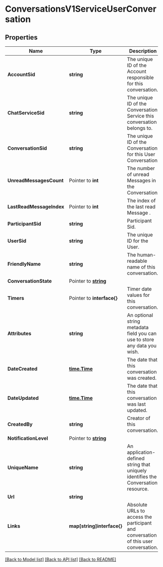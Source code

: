 # ConversationsV1ServiceUserConversation

## Properties

Name | Type | Description | Notes
------------ | ------------- | ------------- | -------------
**AccountSid** | **string** | The unique ID of the Account responsible for this conversation. |[optional] 
**ChatServiceSid** | **string** | The unique ID of the Conversation Service this conversation belongs to. |[optional] 
**ConversationSid** | **string** | The unique ID of the Conversation for this User Conversation. |[optional] 
**UnreadMessagesCount** | Pointer to **int** | The number of unread Messages in the Conversation. |
**LastReadMessageIndex** | Pointer to **int** | The index of the last read Message . |
**ParticipantSid** | **string** | Participant Sid. |[optional] 
**UserSid** | **string** | The unique ID for the User. |[optional] 
**FriendlyName** | **string** | The human-readable name of this conversation. |[optional] 
**ConversationState** | Pointer to [**string**](ServiceUserConversationEnumState.md) |  |
**Timers** | Pointer to **interface{}** | Timer date values for this conversation. |
**Attributes** | **string** | An optional string metadata field you can use to store any data you wish. |[optional] 
**DateCreated** | [**time.Time**](time.Time.md) | The date that this conversation was created. |[optional] 
**DateUpdated** | [**time.Time**](time.Time.md) | The date that this conversation was last updated. |[optional] 
**CreatedBy** | **string** | Creator of this conversation. |[optional] 
**NotificationLevel** | Pointer to [**string**](ServiceUserConversationEnumNotificationLevel.md) |  |
**UniqueName** | **string** | An application-defined string that uniquely identifies the Conversation resource. |[optional] 
**Url** | **string** |  |[optional] 
**Links** | **map[string]interface{}** | Absolute URLs to access the participant and conversation of this user conversation. |[optional] 

[[Back to Model list]](../README.md#documentation-for-models) [[Back to API list]](../README.md#documentation-for-api-endpoints) [[Back to README]](../README.md)


